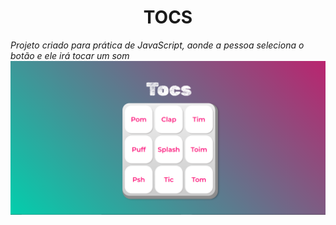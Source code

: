 <h1 align="center">
    TOCS
</h1>
<i>Projeto criado para prática de JavaScript, aonde a pessoa seleciona o botão e ele irá tocar um som</i>
<br/>
<img src=https://github.com/Luana2002/tocs/blob/main/tocs-image.png>
